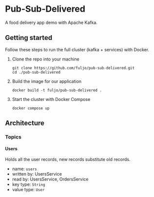 # Pub-Sub-Delivered

A food delivery app demo with Apache Kafka.

## Getting started

Follow these steps to run the full cluster (kafka + services) with Docker.

1. Clone the repo into your machine
   ```shell
   git clone https://github.com/fuljo/pub-sub-delivered.git
   cd ./pub-sub-delivered
   ```

2. Build the image for our application
    ```shell
    docker build -t fuljo/pub-sub-delivered .
    ```

3. Start the cluster with Docker Compose
   ```
   docker compose up
   ```

## Architecture

### Topics
#### Users
Holds all the user records, new records substitute old records.
- name: `users`
- written by: UsersService
- read by: UsersService, OrdersService
- key type: `String`
- value type: `User`